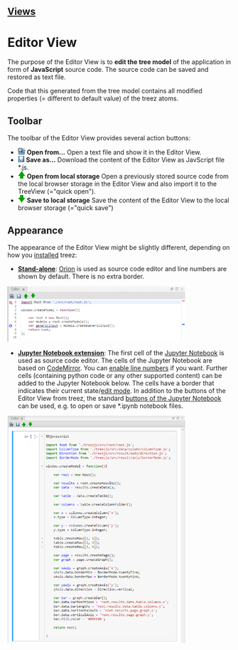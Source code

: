 [Views](../views.md)
----

#	Editor View

The purpose of the Editor View is to **edit the tree model** of the application in form of **JavaScript** source code. The source code can be saved and restored as text file. 

Code that this generated from the tree model contains all modified properties (= different to default value) of the treez atoms.

## Toolbar

The toolbar of the Editor View provides several action buttons:

* ![Open from](../../icons/browse.png) **Open from...** Open a text file and show it in the Editor View. 
* ![Open from](../../icons/save.png) **Save as...** Download the content of the Editor View as JavScript file *.js. 
* ![Open from](../../icons/openFromLocalStorage.png) **Open from local storage** Open a previously stored source code from the local browser storage in the Editor View and also import it to the TreeView (="quick open"). 
* ![Open from](../../icons/saveToLocalStorage.png) **Save to local storage** Save the content of the Editor View to the local browser storage (="quick save") 

## Appearance

The appearance of the Editor View might be slightly different, depending on how you [installed](../installation.md) treez:

* [**Stand-alone**](../standaloneInstallation.md): [Orion](http://wiki.eclipse.org/Orion) is used as source code editor and line numbers are shown by default. There is no extra border.

<img width="400" src="../images/editor_view_stand-alone.png">

* [**Jupyter Notebook extension**](../jupyterInstallation.md): The first cell of the [Jupyter Notebook](https://jupyter.org/) is used as source code editor. The cells of the Jupyter Notebook are based on [CodeMirror](https://codemirror.net/). You can [enable line numbers](https://stackoverflow.com/questions/10979667/showing-line-numbers-in-ipython-jupyter-notebooks) if you want. Further cells (containing python code or any other supported content) can be added to the Jupyter Notebook below. The cells have a border that indicates their current state/[edit mode](https://jupyter-notebook.readthedocs.io/en/stable/examples/Notebook/Notebook%20Basics.html#Modal-editor). In addition to the buttons of the Editor View from treez, the standard [buttons of the Jupyter Notebook](https://jupyter-notebook.readthedocs.io/en/stable/examples/Notebook/Notebook%20Basics.html#Mouse-navigation) can be used, e.g. to open or save *.ipynb notebook files. 

<img width="400" src="../images/editor_view.png">

